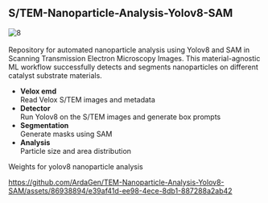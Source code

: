 ## S/TEM-Nanoparticle-Analysis-Yolov8-SAM
![8](https://github.com/ArdaGen/TEM-Nanoparticle-Analysis-Yolov8-SAM/assets/86938894/8e16d1c4-0ef7-496e-bc2b-3cfc1e19c18f)
<br>
<br>
Repository for automated nanoparticle analysis using Yolov8 and SAM in Scanning Transmission Electron Microscopy Images.
This material-agnostic ML workflow successfully detects and segments nanoparticles on different catalyst substrate materials.

* **Velox emd** <br>
  Read Velox S/TEM images and metadata
* **Detector** <br>
  Run Yolov8 on the S/TEM images and generate box prompts
* **Segmentation** <br>
  Generate masks using SAM
* **Analysis** <br>
  Particle size and area distribution

Weights for yolov8 nanoparticle analysis <br>


https://github.com/ArdaGen/TEM-Nanoparticle-Analysis-Yolov8-SAM/assets/86938894/e39af41d-ee98-4ece-8db1-887288a2ab42

